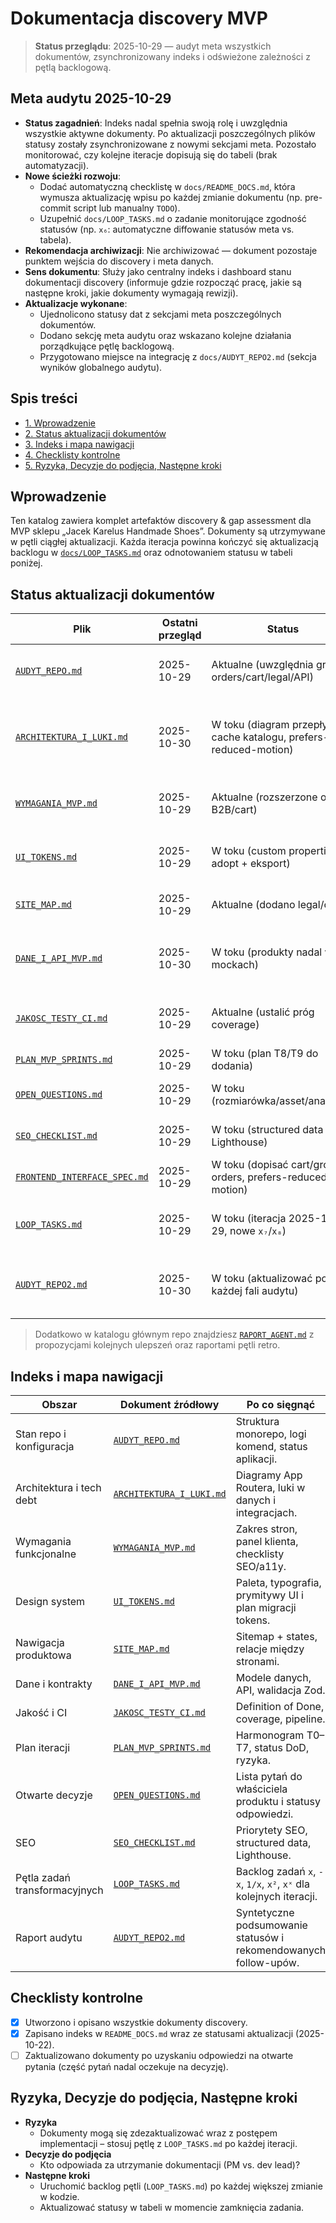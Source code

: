 # Dokumentacja discovery MVP

> **Status przeglądu**: 2025-10-29 — audyt meta wszystkich dokumentów, zsynchronizowany indeks i odświeżone zależności z pętlą backlogową.

## Meta audytu 2025-10-29
- **Status zagadnień**: Indeks nadal spełnia swoją rolę i uwzględnia wszystkie aktywne dokumenty. Po aktualizacji poszczególnych plików statusy zostały zsynchronizowane z nowymi sekcjami meta. Pozostało monitorować, czy kolejne iteracje dopisują się do tabeli (brak automatyzacji).
- **Nowe ścieżki rozwoju**:
  - Dodać automatyczną checklistę w `docs/README_DOCS.md`, która wymusza aktualizację wpisu po każdej zmianie dokumentu (np. pre-commit script lub manualny `TODO`).
  - Uzupełnić `docs/LOOP_TASKS.md` o zadanie monitorujące zgodność statusów (np. `x₆`: automatyczne diffowanie statusów meta vs. tabela).
- **Rekomendacja archiwizacji**: Nie archiwizować — dokument pozostaje punktem wejścia do discovery i meta danych.
- **Sens dokumentu**: Służy jako centralny indeks i dashboard stanu dokumentacji discovery (informuje gdzie rozpocząć pracę, jakie są następne kroki, jakie dokumenty wymagają rewizji).
- **Aktualizacje wykonane**:
  - Ujednolicono statusy dat z sekcjami meta poszczególnych dokumentów.
  - Dodano sekcję meta audytu oraz wskazano kolejne działania porządkujące pętlę backlogową.
  - Przygotowano miejsce na integrację z `docs/AUDYT_REPO2.md` (sekcja wyników globalnego audytu).

## Spis treści
- [1. Wprowadzenie](#wprowadzenie)
- [2. Status aktualizacji dokumentów](#status-aktualizacji-dokumentow)
- [3. Indeks i mapa nawigacji](#indeks-i-mapa-nawigacji)
- [4. Checklisty kontrolne](#checklisty-kontrolne)
- [5. Ryzyka, Decyzje do podjęcia, Następne kroki](#ryzyka-decyzje-do-podjecia-nastepne-kroki)

## Wprowadzenie
Ten katalog zawiera komplet artefaktów discovery & gap assessment dla MVP sklepu „Jacek Karelus Handmade Shoes”. Dokumenty są utrzymywane w pętli ciągłej aktualizacji. Każda iteracja powinna kończyć się aktualizacją backlogu w [`docs/LOOP_TASKS.md`](./LOOP_TASKS.md) oraz odnotowaniem statusu w tabeli poniżej.

## Status aktualizacji dokumentów
| Plik | Ostatni przegląd | Status | Kolejny krok w pętli |
| --- | --- | --- | --- |
| [`AUDYT_REPO.md`](./AUDYT_REPO.md) | 2025-10-29 | Aktualne (uwzględnia group-orders/cart/legal/API) | Zweryfikować po dodaniu nowych aplikacji lub migracji Drizzle. |
| [`ARCHITEKTURA_I_LUKI.md`](./ARCHITEKTURA_I_LUKI.md) | 2025-10-30 | W toku (diagram przepływu, cache katalogu, prefers-reduced-motion) | Dopisać diagram danych i plan healthchecku katalogu oraz integracji `/cart`/`/group-orders`. |
| [`WYMAGANIA_MVP.md`](./WYMAGANIA_MVP.md) | 2025-10-29 | Aktualne (rozszerzone o B2B/cart) | Zamknąć TODO dla backendu zamówień i rozszerzenia SEO (robots/sitemap). |
| [`UI_TOKENS.md`](./UI_TOKENS.md) | 2025-10-29 | W toku (custom properties adopt + eksport) | Rozszerzyć tokens na nowe widoki i przygotować eksport JSON. |
| [`SITE_MAP.md`](./SITE_MAP.md) | 2025-10-29 | Aktualne (dodano legal/cart) | Dopisać mapy ekranów dla `/cart` i `/group-orders`. |
| [`DANE_I_API_MVP.md`](./DANE_I_API_MVP.md) | 2025-10-30 | W toku (produkty nadal w mockach) | Przenieść `productTemplates` do seeda Drizzle i zaplanować endpoint `/api/products/[slug]`. |
| [`JAKOSC_TESTY_CI.md`](./JAKOSC_TESTY_CI.md) | 2025-10-29 | Aktualne (ustalić próg coverage) | Zdecydować o progu coverage i automatyzacji checklisty PR. |
| [`PLAN_MVP_SPRINTS.md`](./PLAN_MVP_SPRINTS.md) | 2025-10-29 | W toku (plan T8/T9 do dodania) | Dopisać zadania dla `/group-orders` i `/cart`. |
| [`OPEN_QUESTIONS.md`](./OPEN_QUESTIONS.md) | 2025-10-29 | W toku (rozmiarówka/asset/analityka) | Zaplanować warsztat discovery i zebrać materiały brandowe. |
| [`SEO_CHECKLIST.md`](./SEO_CHECKLIST.md) | 2025-10-29 | W toku (structured data + Lighthouse) | Przygotować snippet `JSON-LD` i checklistę testów SEO. |
| [`FRONTEND_INTERFACE_SPEC.md`](./FRONTEND_INTERFACE_SPEC.md) | 2025-10-29 | W toku (dopisać cart/group-orders, prefers-reduced-motion) | Uzupełnić sekcje nowych widoków i checklistę ruchu. |
| [`LOOP_TASKS.md`](./LOOP_TASKS.md) | 2025-10-29 | W toku (iteracja 2025-10-29, nowe `x₇`/`x₈`) | Zaplanować kolejną iterację po domknięciu zadań `x₁`–`x₆`. |
| [`AUDYT_REPO2.md`](./AUDYT_REPO2.md) | 2025-10-30 | W toku (aktualizować po każdej fali audytu) | Synchronizować statusy `x₆`–`x₈` po zmianach w dokumentacji discovery. |

> Dodatkowo w katalogu głównym repo znajdziesz [`RAPORT_AGENT.md`](../RAPORT_AGENT.md) z propozycjami kolejnych ulepszeń oraz raportami pętli retro.

## Indeks i mapa nawigacji
| Obszar | Dokument źródłowy | Po co sięgnąć |
| --- | --- | --- |
| Stan repo i konfiguracja | [`AUDYT_REPO.md`](./AUDYT_REPO.md) | Struktura monorepo, logi komend, status aplikacji. |
| Architektura i tech debt | [`ARCHITEKTURA_I_LUKI.md`](./ARCHITEKTURA_I_LUKI.md) | Diagramy App Routera, luki w danych i integracjach. |
| Wymagania funkcjonalne | [`WYMAGANIA_MVP.md`](./WYMAGANIA_MVP.md) | Zakres stron, panel klienta, checklisty SEO/a11y. |
| Design system | [`UI_TOKENS.md`](./UI_TOKENS.md) | Paleta, typografia, prymitywy UI i plan migracji tokens. |
| Nawigacja produktowa | [`SITE_MAP.md`](./SITE_MAP.md) | Sitemap + states, relacje między stronami. |
| Dane i kontrakty | [`DANE_I_API_MVP.md`](./DANE_I_API_MVP.md) | Modele danych, API, walidacja Zod. |
| Jakość i CI | [`JAKOSC_TESTY_CI.md`](./JAKOSC_TESTY_CI.md) | Definition of Done, coverage, pipeline. |
| Plan iteracji | [`PLAN_MVP_SPRINTS.md`](./PLAN_MVP_SPRINTS.md) | Harmonogram T0–T7, status DoD, ryzyka. |
| Otwarte decyzje | [`OPEN_QUESTIONS.md`](./OPEN_QUESTIONS.md) | Lista pytań do właściciela produktu i statusy odpowiedzi. |
| SEO | [`SEO_CHECKLIST.md`](./SEO_CHECKLIST.md) | Priorytety SEO, structured data, Lighthouse. |
| Pętla zadań transformacyjnych | [`LOOP_TASKS.md`](./LOOP_TASKS.md) | Backlog zadań `x`, `-x`, `1/x`, `x²`, `xˣ` dla kolejnych iteracji. |
| Raport audytu | [`AUDYT_REPO2.md`](./AUDYT_REPO2.md) | Syntetyczne podsumowanie statusów i rekomendowanych follow-upów. |

## Checklisty kontrolne
- [x] Utworzono i opisano wszystkie dokumenty discovery.
- [x] Zapisano indeks w `README_DOCS.md` wraz ze statusami aktualizacji (2025-10-22).
- [ ] Zaktualizowano dokumenty po uzyskaniu odpowiedzi na otwarte pytania (część pytań nadal oczekuje na decyzję).

## Ryzyka, Decyzje do podjęcia, Następne kroki
- **Ryzyka**
  - Dokumenty mogą się zdezaktualizować wraz z postępem implementacji – stosuj pętlę z `LOOP_TASKS.md` po każdej iteracji.
- **Decyzje do podjęcia**
  - Kto odpowiada za utrzymanie dokumentacji (PM vs. dev lead)?
- **Następne kroki**
  - Uruchomić backlog pętli (`LOOP_TASKS.md`) po każdej większej zmianie w kodzie.
  - Aktualizować statusy w tabeli w momencie zamknięcia zadania.
